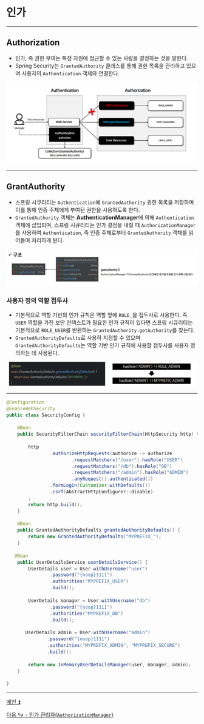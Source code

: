 # 인가

---

## Authorization

- 인가, 즉 권한 부여는 특정 자원에 접근할 수 있는 사람을 결정하는 것을 말한다.
- Spring Security는 `GrantedAuthority` 클래스를 통해 권한 목록을 관리하고 있으며 사용자의 `Authentication` 객체와 연결한다.

![img.png](image/img.png)

---

## GrantAuthority

- 스프링 시큐리티는 `Authentication`에 `GrantedAuthority` 권한 목록을 저장하며 이를 통해 인증 주체에게 부여된 권한을 사용하도록 한다.
- `GrantedAuthority` 객체는 **AuthenticationManager**에 의해 `Authentication` 객체에 삽입되며, 스프링 시큐리티는 인가 결정을 내릴 때 `AuthorizationManager`를 사용하여
    `Authentication`, 즉 인증 주체로부터 `GrantedAuthority` 객체를 읽어들여 처리하게 된다.

![img_1.png](image/img_1.png)

### 사용자 정의 역할 접두사

- 기본적으로 역할 기반의 인가 규칙은 역할 앞에 `ROLE_`을 접두사로 사용한다. 즉 `USER` 역할을 가진 보안 컨텍스트가 필요한 인가 규칙이 있다면 스프링 시큐리티는 기본적으로
 `ROLE_USER`를 반환하는 `GrantedAuthority.getAuthority`를 찾는다.
- `GrantedAuthorityDefaults`로 사용하 지정할 수 있으며 `GrantedAuthorityDefaults`는 역할 기반 인가 규칙에 사용할 접두사를 사용자 정의하는 데 사용된다.

![img_2.png](image/img_2.png)

---

```java
@Configuration
@EnableWebSecurity
public class SecurityConfig {

    @Bean
    public SecurityFilterChain securityFilterChain(HttpSecurity http) throws Exception {

        http
                .authorizeHttpRequests(authorize -> authorize
                        .requestMatchers("/user").hasRole("USER")
                        .requestMatchers("/db").hasRole("DB")
                        .requestMatchers("/admin").hasRole("ADMIN")
                        .anyRequest().authenticated())
                .formLogin(Customizer.withDefaults())
                .csrf(AbstractHttpConfigurer::disable)
        ;
        return http.build();
    }

    @Bean
    public GrantedAuthorityDefaults grantedAuthorityDefaults() {
        return new GrantedAuthorityDefaults("MYPREFIX_");
    }

   @Bean
    public UserDetailsService userDetailsService() {
        UserDetails user = User.withUsername("user")
                .password("{noop}1111")
                .authorities("MYPREFIX_USER")
                .build();

        UserDetails manager = User.withUsername("db")
                .password("{noop}1111")
                .authorities("MYPREFIX_DB")
                .build();

       UserDetails admin = User.withUsername("admin")
               .password("{noop}1111")
               .authorities("MYPREFIX_ADMIN", "MYPREFIX_SECURE")
               .build();

        return new InMemoryUserDetailsManager(user, manager, admin);
    }

}
```

---

[메인 ⏫](https://github.com/genesis12345678/TIL/blob/main/Spring/security/main.md)

[다음 ↪️ - 인가 관리자(`AuthorizationManager`)](https://github.com/genesis12345678/TIL/blob/main/Spring/security/AuthorizationProcess/AuthorizationManager.md)